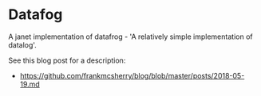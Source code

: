 # Datafog

A janet implementation of datafrog - 'A relatively simple implementation of datalog'.

See this blog post for a description:

- https://github.com/frankmcsherry/blog/blob/master/posts/2018-05-19.md